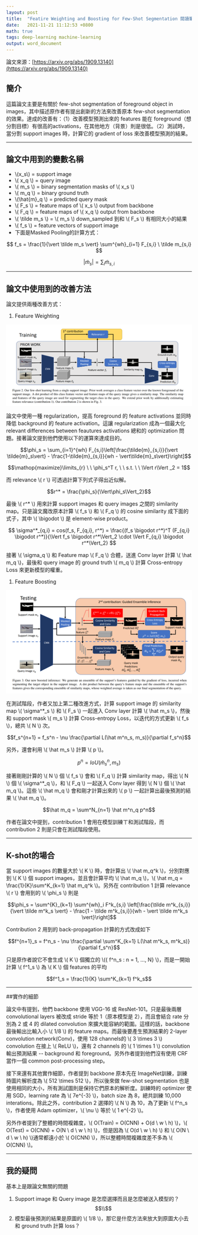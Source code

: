 ```yaml
---
layout: post  
title:  "Featire Weighting and Boosting for Few-Shot Segmentation 閱讀筆記"  
date:   2021-11-21 11:12:53 +0800  
math: true
tags: deep-learning machine-learning
output: word_document
---
```


論文來源：[https://arxiv.org/abs/1909.13140](https://arxiv.org/abs/1909.13140)

## 簡介

這篇論文主要是有關於 few-shot segmentation of foreground object in images，其中描述原作者有提出創新的方法來改善原本 few-shot segmentation 的效果。達成的改善有：（1）改善模型預測出來的 features 能在 foreground（想分割目標）有很高的activations，在其他地方（背景）則是很低。（2）測試時，當分割 support images 時，計算它的 gradient of loss 來改善模型預測的結果。

 - - -

## 論文中用到的變數名稱

* \\\(x_s\\\) = support image
* \\\( x_q \\\) = query image
* \\\( m_s \\\) = binary segmentation masks of \\\( x_s \\\) 
* \\\( m_q \\\) = binary ground truth
* \\\(\hat{m}_q \\\) = predicted query mask
* \\\( F_s \\\) = feature maps of \\\( x_s \\\) output from backbone
* \\\( F_q \\\) = feature maps of \\\( x_q \\\) output from backbone
* \\\( \tilde m_s \\\) = \\\( m_s \\\) down_sampled 到和 \\\( F_s \\\) 有相同大小的結果 
* \\\( f_s \\\) = feature vectors of support image
* 下面是Masked Pooling的計算方式：
  
$$ f_s = \frac{1}{\vert \tilde m_s \vert} \sum^{wh}_{i=1} F_{s,i} \ \tilde m_{s,i} $$

$$ \vert \tilde m_s \vert = \sum_i \tilde m_{s,i} $$

 - - -

## 論文中使用到的改善方法

論文提供兩種改善方式：

1. Feature Weighting

![](../images/few-shot-contribution1.png)
   
論文中使用一種 regularization，提高 foreground 的 feature activations 並同時降低 background 的 feature activation。這讓 regularization 成為一個最大化 relevant differences between feautures activations 總和的 optimization 問題。接著論文提到他們使用以下的運算來達成目的。
   
$$\phi_s = \sum_{i=1}^{wh} F_{s,i}\left[\frac{\tilde{m}_{s,i}}{\vert \tilde{m}_s\vert} - \frac{1-\tilde{m}_{s,i}}{wh - \vert\tilde{m}_s\vert}\right]$$

$$\mathop{maximize}\limits_{r} \ \  \phi_s^T r, \ \ s.t. \ \ \Vert r\Vert _2 = 1$$

而 relevance \\\( r \\\) 可透過計算下列式子得出近似解。

$$r^* = \frac{\phi_s}{\Vert\phi_s\Vert_2}$$

最後 \\\( r^* \\\) 用來計算 support images 和 query images 之間的 similarity map。只是論文魔改原本計算 \\\( f_s \\\) 和 \\\( F_q \\\) 的 cosine similarity 成下面的式子，其中 \\\( \bigodot \\\) 是 element-wise product。

$$ \sigma^*_{q,i} = cos(f_s, F_{q,i}, r^*) = \frac{(f_s \bigodot r^*)^T (F_{q,i} \bigodot r^*)}{\Vert f_s \bigodot r^*\Vert_2 \cdot \Vert F_{q,i} \bigodot r^*\Vert_2} $$

接著 \\\( \sigma_q \\\) 和 Feature map \\\( F_q \\\) 合體，送進 Conv layer 計算 \\\( \hat m_q \\\)，最後和 query image 的 ground truth \\\( m_q \\\) 計算 Cross-entropy Loss 來更新模型的權重。

1. Feature Boosting

![](../images/few-shot-contribution2.png)

在測試階段，作者又加上第二種改進方式，計算 support image 的 similarity map \\\( \sigma^*_s \\\) 和 \\\( F_s \\\) 一起進入 Conv layer 計算 \\\( \hat m_s \\\)，然後和 support mask \\\( m_s \\\) 計算 Cross-entropy Loss，以迭代的方式更新 \\\( f_s \\\)，總共 \\\( N \\\) 次。

$$f_s^{n+1} = f_s^n - \nu \frac{\partial L(\hat m^n_s, m_s)}{\partial f_s^n}$$

另外，還會利用 \\\( \hat m_s \\\) 計算 \\\( p \\\)。

$$p^n = IoU(\hat m_s^n, m_s)$$

接著剛剛計算的 \\\( N \\\) 個 \\\( f_s \\\) 會和 \\\( F_q \\\) 計算 similarity map，得出 \\\( N \\\) 個 \\\( \sigma^*_q \\\)，和 \\\( F_q \\\) 一起送入 Conv layer 得到 \\\( N \\\) 個 \\\( \hat m_q \\\)。這些 \\\( \hat m_q \\\) 會和剛才計算出來的 \\\( p \\\) 一起計算出最後預測的結果 \\\( \hat m_q \\\)。

$$\hat m_q = \sum^N_{n=1} \hat m^n_q p^n$$

作者在論文中提到，contribution 1 會用在模型訓練ㄒ和測試階段，而 contribution 2 則是只會在測試階段使用。

---

## K-shot的場合

當 support images 的數量大於 \\\( K \\\) 時，會計算出 \\\( \hat m_q^k \\\)，分別對應到 \\\( K \\\) 個 support images，並且會計算平均 \\\( \hat m_q \\\)，\\\( \hat m_q = \frac{1}{K}\sum^K_{k=1} \hat m_q^k \\\)。另外在 contribution 1 計算 relevance \\\( r \\\) 會用到的 \\\( \phi_s \\\) 則是

$$\phi_s = \sum^{K}_{k=1} \sum^{wh}_i F^k_{s,i} \left[\frac{\tilde m^k_{s,i}}{\vert \tilde m^k_s  \vert} - \frac{1 - \tilde m^k_{s,i}}{wh - \vert \tilde m^k_s \vert}\right]$$

Contribution 2 用到的 back-propagation 計算的方式改成如下

$$f^{n+1}_s = f^n_s - \nu \frac{\partial \sum^K_{k=1}  L(\hat m^k_s, m^k_s)}{\partial f_s^n}$$

只是原作者說它不會生成 \\\( K \\\) 個獨立的 \\\(\{ f^n_s : n = 1, ..., N\} \\\)，而是一開始計算 \\\( f^1_s \\\) 為 \\\( K \\\) 個 features 的平均

$$f^1_s = \frac{1}{K} \sum^K_{k=1} f^k_s$$

- - -
 
##實作的細節

 論文中有提到，他們 backbone 使用 VGG-16 或 ResNet-101。只是最後兩層 convolutional layers 被改成 stride 等於 1（原本模型是 2），而且會結合 rate 分別為 2 或 4 的 dilated convolution 來擴大能容納的範圍。這樣的話，backbone 最後輸出比輸入小 \\\( 1/8 \\\) 的 feature maps。而最後要產生預測結果的 2-layer convolution network(Conv)，使用 128 channels的 \\\( 3 \times 3 \\\) convolution 在接上 \\\( ReLU \\\)，還有 2 channels 的 \\\( 1 \times 1 \\\) convolution 輸出預測結果 -- background 和 foreground。另外作者提到他們沒有使用 CRF 當作一個 common post-processing step。

 接下來還有其他實作細節，作者提到 backbone 原本先在 ImageNet訓練，訓練時圖片解析度為 \\\( 512 \times 512 \\\)，所以後來做 few-shot segmentation 也是使用相同的大小，所有測試圖則是保持它們原本的解析度。訓練時的 optimizer 使用 SGD，learning rate 為 \\\( 7e^{-3} \\\)，batch size 為 8，總共訓練 10,000 interations。除此之外，contribution 2 選擇的 \\\( N \\\) 為 10，為了更新 \\\( f^n_s \\\)，作者使用 Adam optimizer，\\\( \nu \\\) 等於 \\\( 1 e^{-2} \\\)。

 另外作者提到了整體的時間複雜度，\\\( O(Train) = O(CNN) + O(d \ w \ h) \\\)，\\\( O(Test) = O(CNN) + O(N \ d \ w \ h) \\\)，但是因為 \\\( O(d \ w \ h) \\\) 和 \\\( O(N \ d \ w \ h) \\\)通常都遠小於 \\\( O(CNN) \\\)，所以整體時間複雜度差不多為 \\\( O(CNN) \\\)。

 - - -
 
 ## 我的疑問
 
 基本上是跟論文無關的問題

 1. Support image 和 Query image 是怎麼選擇而且是怎麼被送入模型的？
 $$\\$$
 2. 模型最後預測的結果是原圖的 \\\( 1/8 \\\)，那它是什麼方法來放大到原圖大小去和 ground truth 計算 loss？

